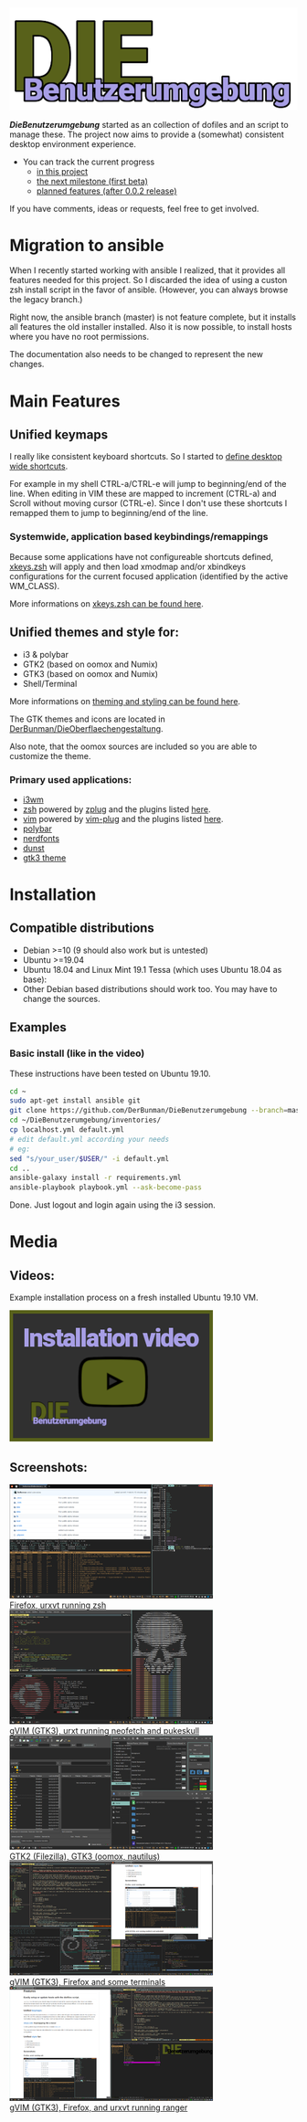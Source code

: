 ![DieBenutzerumgebung](docs/images/logo.png)

___DieBenutzerumgebung___ started as an collection of dofiles and an script to manage these.
The project now aims to provide a (somewhat) consistent desktop environment experience.

- You can track the current progress
  * [in this project](https://github.com/users/DerBunman/projects/1)
  * [the next milestone (first beta)](https://github.com/DerBunman/DieBenutzerumgebung/milestone/1)
  * [planned features (after 0.0.2 release)](https://github.com/DerBunman/DieBenutzerumgebung/milestone/2)

If you have comments, ideas or requests, feel free to get involved.

# Migration to ansible
When I recently started working with ansible I realized, that it provides all features needed for this project.
So I discarded the idea of using a custon zsh install script in the favor of ansible.
(However, you can always browse the legacy branch.)

Right now, the ansible branch (master) is not feature complete, but it installs all features the old installer installed.
Also it is now possible, to install hosts where you have no root permissions.

The documentation also needs to be changed to represent the new changes.

# Main Features

## Unified keymaps
I really like consistent keyboard shortcuts. So I started to [define desktop wide shortcuts](docs/keymaps.md).

For example in my shell CTRL-a/CTRL-e will jump to beginning/end of the line.
When editing in VIM these are mapped to increment (CTRL-a) and Scroll without moving cursor (CTRL-e).
Since I don't use these shortcuts I remapped them to jump to beginning/end of the line.

### Systemwide, application based keybindings/remappings

Because some applications have not configureable shortcuts defined, [xkeys.zsh](docs/xkeys.zsh.md) will apply and then load xmodmap and/or xbindkeys configurations for the current focused application (identified by the active WM_CLASS).

More informations on [xkeys.zsh can be found here](docs/xkeys.zsh.md).

## Unified themes and style for:

  - i3 & polybar
  - GTK2 (based on oomox and Numix)
  - GTK3 (based on oomox and Numix)
  - Shell/Terminal


More informations on [theming and styling can be found here](docs/style.md).

The GTK themes and icons are located in [DerBunman/DieOberflaechengestaltung](https://github.com/DerBunman/DieOberflaechengestaltung).

Also note, that the oomox sources are included so you are able to customize the theme.

### Primary used applications:
* [i3wm](https://i3wm.org/)
* [zsh](https://www.zsh.org/) powered by [zplug](https://github.com/zplug/zplug) and the plugins listed [here](roles/common/files/dotfiles/.zshrc).
* [vim](https://www.vim.org/) powered by [vim-plug](https://github.com/junegunn/vim-plug) and the plugins listed [here](roles/common/files/dotfiles/.vim/vimrc_plug.vim).
* [polybar](https://github.com/jaagr/polybar)
* [nerdfonts](https://nerdfonts.com/)
* [dunst](https://dunst-project.org/)
* [gtk3 theme](https://www.gtk.org/)


# Installation

## Compatible distributions
- Debian >=10 (9 should also work but is untested)
- Ubuntu >=19.04
- Ubuntu 18.04 and Linux Mint 19.1 Tessa (which uses Ubuntu 18.04 as base):
- Other Debian based distributions should work too. You may have to change the sources.

## Examples
### Basic install (like in the video)
These instructions have been tested on Ubuntu 19.10.

```sh
cd ~
sudo apt-get install ansible git
git clone https://github.com/DerBunman/DieBenutzerumgebung --branch=master --single-branch
cd ~/DieBenutzerumgebung/inventories/
cp localhost.yml default.yml
# edit default.yml according your needs
# eg:
sed "s/your_user/$USER/" -i default.yml
cd ..
ansible-galaxy install -r requirements.yml
ansible-playbook playbook.yml --ask-become-pass
```

Done. Just logout and login again using the i3 session.

# Media
## Videos:
Example installation process on a fresh installed Ubuntu 19.10 VM.

<a href="https://www.youtube.com/watch?v=7hVhLeYWQhE" target="_blank">
<img src="docs/images/video_installation.png" />
</a>  


## Screenshots:
<a href="docs/images/screenshot1.png" target="_blank">
	<img src="docs/images/screenshot1.thumb.png" />
</a>  
<br>
<a href="docs/images/screenshot1.png" target="_blank">
	Firefox, urxvt running zsh
</a>  
<br>
<a href="docs/images/screenshot2.png" target="_blank">
	<img src="docs/images/screenshot2.thumb.png" />
</a>  
<br>
<a href="docs/images/screenshot2.png" target="_blank">
	gVIM (GTK3), urxt running neofetch and pukeskull
</a>  
<br>
<a href="docs/images/screenshot3.png" target="_blank">
	<img src="docs/images/screenshot3.thumb.png" />
</a>  
<br>
<a href="docs/images/screenshot3.png" target="_blank">
	GTK2 (Filezilla), GTK3 (oomox, nautilus)
</a>  
<br>
<a href="docs/images/screenshot4.png" target="_blank">
	<img src="docs/images/screenshot4.thumb.png" />
</a>  
<br>
<a href="docs/images/screenshot4.png" target="_blank">
	gVIM (GTK3), Firefox and some terminals
</a>  
<br>
<a href="docs/images/screenshot5.png" target="_blank">
	<img src="docs/images/screenshot5.thumb.png" />
</a>  
<br>
<a href="docs/images/screenshot5.png" target="_blank">
	gVIM (GTK3), Firefox, and urxvt running ranger
</a>

